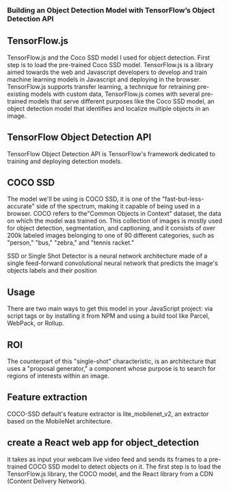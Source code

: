 
### Building an Object Detection Model with TensorFlow’s Object Detection API

## TensorFlow.js 

TensorFlow.js and the Coco SSD model I used for object detection. First step is to load the pre-trained Coco SSD model.
TensorFlow.js is a library aimed towards the web and Javascript developers to develop and train machine learning models in Javascript and deploying in the browser.
TensorFlow.js supports transfer learning, a technique for retraining pre-existing models with custom data,
TensorFlow.js comes with several pre-trained models that serve different purposes like the Coco SSD model, an object detection model that identifies
and localize multiple objects in an image.

## TensorFlow Object Detection API

TensorFlow Object Detection API is TensorFlow's framework dedicated to training and deploying detection models.

## COCO SSD

The model we'll be using is COCO SSD, it is one of the "fast-but-less-accurate" side of the spectrum, making it capable of being used in a browser. 
COCO refers to the"Common Objects in Context"  dataset, the data on which the model was trained on. This collection of images is mostly used for object detection, segmentation, and captioning, and it consists of over 200k labeled images belonging to one of 90 different categories, such as "person," "bus," "zebra," and "tennis racket."

SSD or Single Shot Detector is a neural network architecture made of a single feed-forward convolutional neural network that predicts the image's objects labels and their position

## Usage
There are two main ways to get this model in your JavaScript project: via script tags or by installing it from NPM and using a build tool like Parcel, WebPack, or Rollup.

## ROI

The counterpart of this "single-shot" characteristic, is an architecture that uses a "proposal generator," a component whose purpose is to search for regions of interests within an image.
 
 ## Feature extraction
 
 COCO-SSD default's feature extractor is lite_mobilenet_v2, an extractor based on the MobileNet architecture.
 
 ## create a React web app for object_detection
it takes as input your webcam live video feed and sends its frames to a pre-trained COCO SSD model to detect objects on it.
The first step is to load the TensorFlow.js library, the COCO model, and the React library from a CDN (Content Delivery Network).
